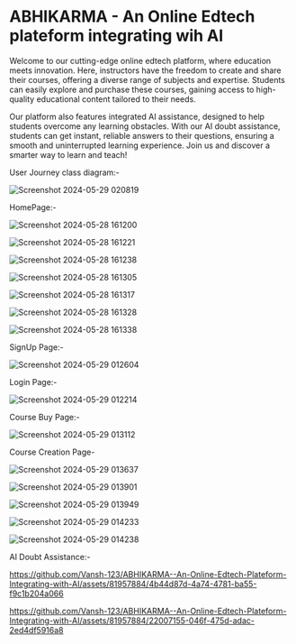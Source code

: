# ABHIKARMA - An Online Edtech plateform integrating wih AI
Welcome to our cutting-edge online edtech platform, where education meets innovation. Here, instructors have the freedom to create and share their courses, offering a diverse range of subjects and expertise. Students can easily explore and purchase these courses, gaining access to high-quality educational content tailored to their needs.

Our platform also features integrated AI assistance, designed to help students overcome any learning obstacles. With our AI doubt assistance, students can get instant, reliable answers to their questions, ensuring a smooth and uninterrupted learning experience. Join us and discover a smarter way to learn and teach!



User Journey class diagram:-


![Screenshot 2024-05-29 020819](https://github.com/Vansh-123/ABHIKARMA--An-Online-Edtech-Plateform-Integrating-with-AI/assets/81957884/3d660198-04bd-4740-8c1e-9ffad38cf78b)

HomePage:-


![Screenshot 2024-05-28 161200](https://github.com/Vansh-123/ABHIKARMA--An-Online-Edtech-Plateform-Integrating-with-AI/assets/81957884/eb16a21e-e8ad-4287-881d-45b8caf724b3)


![Screenshot 2024-05-28 161221](https://github.com/Vansh-123/ABHIKARMA--An-Online-Edtech-Plateform-Integrating-with-AI/assets/81957884/76b49e87-98ed-416d-87c3-485d6b501e56)


![Screenshot 2024-05-28 161238](https://github.com/Vansh-123/ABHIKARMA--An-Online-Edtech-Plateform-Integrating-with-AI/assets/81957884/c17568b3-ccdb-4bab-b4cc-3f86ef2bbec8)


![Screenshot 2024-05-28 161305](https://github.com/Vansh-123/ABHIKARMA--An-Online-Edtech-Plateform-Integrating-with-AI/assets/81957884/a364eaa6-4a52-40e0-90e1-8da160b6b8d8)

![Screenshot 2024-05-28 161317](https://github.com/Vansh-123/ABHIKARMA--An-Online-Edtech-Plateform-Integrating-with-AI/assets/81957884/c9cb75aa-0c3a-4507-8b3c-62b3d184ce98)


![Screenshot 2024-05-28 161328](https://github.com/Vansh-123/ABHIKARMA--An-Online-Edtech-Plateform-Integrating-with-AI/assets/81957884/73fb813c-0f0d-49e7-b1ed-6781a790c247)


![Screenshot 2024-05-28 161338](https://github.com/Vansh-123/ABHIKARMA--An-Online-Edtech-Plateform-Integrating-with-AI/assets/81957884/4915c063-93fa-43ab-a274-1deffb5ed970)

SignUp Page:-


![Screenshot 2024-05-29 012604](https://github.com/Vansh-123/ABHIKARMA--An-Online-Edtech-Plateform-Integrating-with-AI/assets/81957884/e0b7e660-f23b-450f-9435-a6548cf97634)

Login Page:-

![Screenshot 2024-05-29 012214](https://github.com/Vansh-123/ABHIKARMA--An-Online-Edtech-Plateform-Integrating-with-AI/assets/81957884/5df7baf5-8c5b-4f16-9b66-065093f56c98)

Course Buy Page:-

![Screenshot 2024-05-29 013112](https://github.com/Vansh-123/ABHIKARMA--An-Online-Edtech-Plateform-Integrating-with-AI/assets/81957884/f803126d-ee79-462a-9c71-2fc221e5761f)

Course Creation Page-


![Screenshot 2024-05-29 013637](https://github.com/Vansh-123/ABHIKARMA--An-Online-Edtech-Plateform-Integrating-with-AI/assets/81957884/a525cb42-ab78-4f56-b5f1-1c87615b574e)

![Screenshot 2024-05-29 013901](https://github.com/Vansh-123/ABHIKARMA--An-Online-Edtech-Plateform-Integrating-with-AI/assets/81957884/2e3e8d08-6f8d-4c92-ad05-9016a7ee935b)


![Screenshot 2024-05-29 013949](https://github.com/Vansh-123/ABHIKARMA--An-Online-Edtech-Plateform-Integrating-with-AI/assets/81957884/817089f7-84fa-450a-8a17-c20684a5ad8e)


![Screenshot 2024-05-29 014233](https://github.com/Vansh-123/ABHIKARMA--An-Online-Edtech-Plateform-Integrating-with-AI/assets/81957884/5edae3ad-1332-4ece-a8f1-d4618b32e4f2)


![Screenshot 2024-05-29 014238](https://github.com/Vansh-123/ABHIKARMA--An-Online-Edtech-Plateform-Integrating-with-AI/assets/81957884/1f7f2d35-356e-4a8b-a8ee-563221cabd2c)

AI Doubt Assistance:-


https://github.com/Vansh-123/ABHIKARMA--An-Online-Edtech-Plateform-Integrating-with-AI/assets/81957884/4b44d87d-4a74-4781-ba55-f9c1b204a066

https://github.com/Vansh-123/ABHIKARMA--An-Online-Edtech-Plateform-Integrating-with-AI/assets/81957884/22007155-046f-475d-adac-2ed4df5916a8

